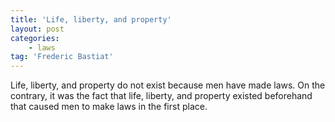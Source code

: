 ```yaml
---
title: 'Life, liberty, and property'
layout: post
categories:
    - laws
tag: 'Frederic Bastiat'
---
```


Life, liberty, and property do not exist because men have made laws. On the contrary, it was the fact that life, liberty, and property existed beforehand that caused men to make laws in the first place.